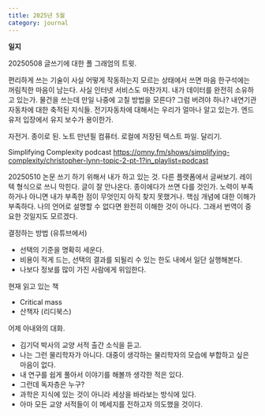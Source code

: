 ```yaml
---
title: 2025년 5월
category: journal
---
```


**일지**

20250508
글쓰기에 대한 폴 그래엄의 트윗.

편리하게 쓰는 기술이 사실 어떻게 작동하는지 모르는 상태에서 쓰면 마음 한구석에는 꺼림칙한 마음이 남는다.
사실 인터넷 서비스도 마찬가지.
내가 데이터를 완전히 소유하고 있는가. 
물건을 쓰는데 만일 나중에 고칠 방법을 모른다? 그럼 버려야 하나?
내연기관 자동차에 대한 축적된 지식들.
전기자동차에 대해서는 우리가 얼마나 알고 있는가. 엔드 유저 입장에서 유지 보수가 용이한가.


자전거.
종이로 된. 노트
만년필
컴퓨터. 로컬에 저장된 텍스트 파일.
달리기.


Simplifying Complexity podcast
https://omny.fm/shows/simplifying-complexity/christopher-lynn-topic-2-pt-1?in_playlist=podcast

20250510
논문 쓰기 하기 위해서 내가 하고 있는 것. 다른 플랫폼에서 글써보기. 레이텍 형식으로 쓰니 막힌다. 글이 잘 안나온다. 종이에다가 쓰면 다를 것인가. 노력이 부족하거나 아니면 내가 부족한 점이 무엇인지 아직 찾지 못했거나. 핵심 개념에 대한 이해가 부족하다. 나의 언어로 설명할 수 없다면 완전히 이해한 것이 아니다. 그래서 번역이 중요한 것일지도 모르겠다. 


결정하는 방법 (유튜브에서)
- 선택의 기준을 명확히 세운다.
- 비용이 적게 드는, 선택의 결과를 되될리 수 있는 한도 내에서 일단 실행해본다.
- 나보다 정보를 많이 가진 사람에게 위임한다.

현재 읽고 있는 책
- Critical mass
- 산책자 (리디북스)

어제 아내와의 대화. 
- 김기덕 박사의 교양 서적 출간 소식을 듣고. 
- 나는 그런 물리학자가 아니다. 대중이 생각하는 물리학자의 모습에 부합하고 싶은 마음이 없다.
- 내 연구를 쉽게 풀아서 이야기를 해볼까 생각한 적은 있다.
- 그런데 독자층은 누구?
- 과학은 지식에 있는 것이 아니라 세상을 바라보는 방식에 있다.
- 아마 모든 교양 서적들이 이 메세지를 전하고자 의도했을 것이다.


